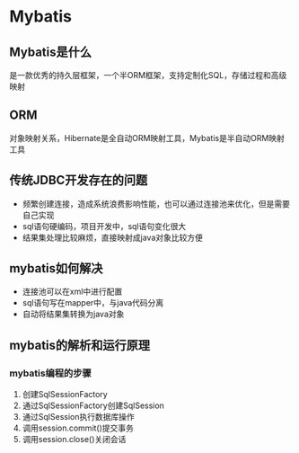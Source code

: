# Mybatis

## Mybatis是什么

是一款优秀的持久层框架，一个半ORM框架，支持定制化SQL，存储过程和高级映射

## ORM

对象映射关系，Hibernate是全自动ORM映射工具，Mybatis是半自动ORM映射工具

## 传统JDBC开发存在的问题

+ 频繁创建连接，造成系统浪费影响性能，也可以通过连接池来优化，但是需要自己实现
+ sql语句硬编码，项目开发中，sql语句变化很大
+ 结果集处理比较麻烦，直接映射成java对象比较方便

## mybatis如何解决

+ 连接池可以在xml中进行配置
+ sql语句写在mapper中，与java代码分离
+ 自动将结果集转换为java对象

## mybatis的解析和运行原理

### mybatis编程的步骤

1. 创建SqlSessionFactory
2. 通过SqlSessionFactory创建SqlSession
3. 通过SqlSession执行数据库操作
4. 调用session.commit()提交事务
5. 调用session.close()关闭会话

